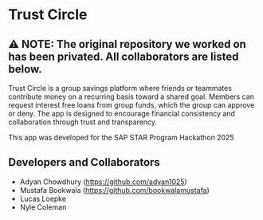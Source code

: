 # Trust Circle

## ⚠️ NOTE: The original repository we worked on has been privated. All collaborators are listed below.

Trust Circle is a group savings platform where friends or teammates contribute money on a recurring basis toward a shared goal. Members can request interest free loans from group funds, which the group can approve or deny. The app is designed to encourage financial consistency and collaboration through trust and transparency.

This app was developed for the SAP STAR Program Hackathon 2025

## Developers and Collaborators
- Adyan Chowdhury (https://github.com/adyan1025)
- Mustafa Bookwala (https://github.com/bookwalamustafa)
- Lucas Loepke
- Nyle Coleman